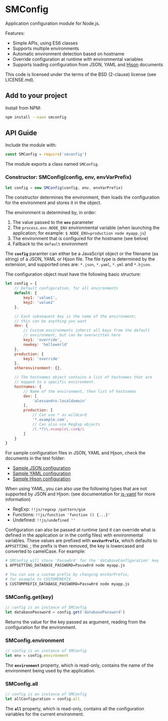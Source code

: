# SMConfig

Application configuration module for Node.js.

Features:

- Simple APIs, using ES6 classes
- Supports multiple environments
- Automatic environment detection based on hostname
- Override configuration at runtime with environmental variables
- Supports loading configuration from JSON, YAML and [Hjson](http://hjson.org) documents

This code is licensed under the terms of the BSD (2-clause) license (see LICENSE.md).

## Add to your project

Install from NPM:

````sh
npm install --save smconfig
````

## API Guide

Include the module with:

````js
const SMConfig = require('smconfig')
````

The module exports a class named `SMConfig`.

### Constructor: SMConfig(config, env, envVarPrefix)

````js
let config = new SMConfig(config, env, envVarPrefix)
````

The constructor determines the environment, then loads the configuration for the environment and stores it in the object.

The environment is determined by, in order:

1. The value passed to the **`env`** parameter
2. The `process.env.NODE_ENV` environmental variable (when launching the application; for example: `$ NODE_ENV=production node myapp.js`)
3. The environment that is configured for the hostname (see below)
4. Fallback to the `default` environment

The **`config`** paramter can either be a JavaScript object or the filename (as string) of a JSON, YAML or Hjson file. The file type is determined by the extension, and supported ones are: `*.json`, `*.yaml`, `*.yml` and `*.hjson`.

The configuration object must have the following basic structure:

````js
let config = {
    // Default configuration, for all environments
    default: {
        key1: 'value1',
        key2: 'value2'
    },

    // Each subsequent key is the name of the environment;
    // this can be anything you want
    dev: {
        // Custom environments inherit all keys from the default
        // environment, but can be overwritten here
        key1: 'override',
        newkey: 'helloworld'
    },
    production: {
        key1: 'override'
    },
    otherenvironment: {},

    // The hostnames object contains a list of hostnames that are
    // mapped to a specific environment.
    hostnames: {
        // Name of the environment, then list of hostnames
        dev: [
            'alessandro.localdomain'
        ],
        production: [
            // Can use * as wildcard
            '*.example.com',
            // Can also use RegExp objects
            /(.*?)\.example\.com$/i
        ]
    }
}
````

For sample configuration files in JSON, YAML and Hjson, check the documents in the test folder:

- [Sample JSON configuration](test/resources/testconfig.json)
- [Sample YAML configuration](test/resources/testconfig.yaml)
- [Sample Hjson configuration](test/resources/testconfig.hjson)

When using YAML, you can also use the following types that are not supported by JSON and Hjson: (see documentation for [js-yaml](https://github.com/nodeca/js-yaml) for more information)

- RegExp: `!!js/regexp /pattern/gim`
- Functions: `!!js/function 'function () {...}'`
- Undefined: `!!js/undefined ''`

Configuration can also be passed at runtime (and it can override what is defined in the application or in the config files) with environmental variables. These values are prefixed with **`envVarPrefix`**, which defaults to `APPSETTING_`; the prefix is then removed, the key is lowercased and converted to camelCase. For example:

````sh
# SMConfig will store 'Passw0rd' for the 'databaseConfiguration' key
$ APPSETTING_DATABASE_PASSWORD=Passw0rd node myapp.js

# You can use a custom prefix by changing envVarPrefix,
# for example to CUSTOMPREFIX_
$ CUSTOMPREFIX_DATABASE_PASSWORD=Passw0rd node myapp.js
````

### SMConfig.get(key)

````js
// config is an instance of SMConfig
let databasePassword = config.get('databasePassword')
````

Returns the value for the key passed as argument, reading from the configuration for the environment.

### SMConfig.environment

````js
// config is an instance of SMConfig
let env = config.environment
````

The **`environment`** property, which is read-only, contains the name of the environment being used by the application.

### SMConfig.all

````js
// config is an instance of SMConfig
let allConfiguration = config.all
````

The **`all`** property, which is read-only, contains all the configuration variables for the current environment.
